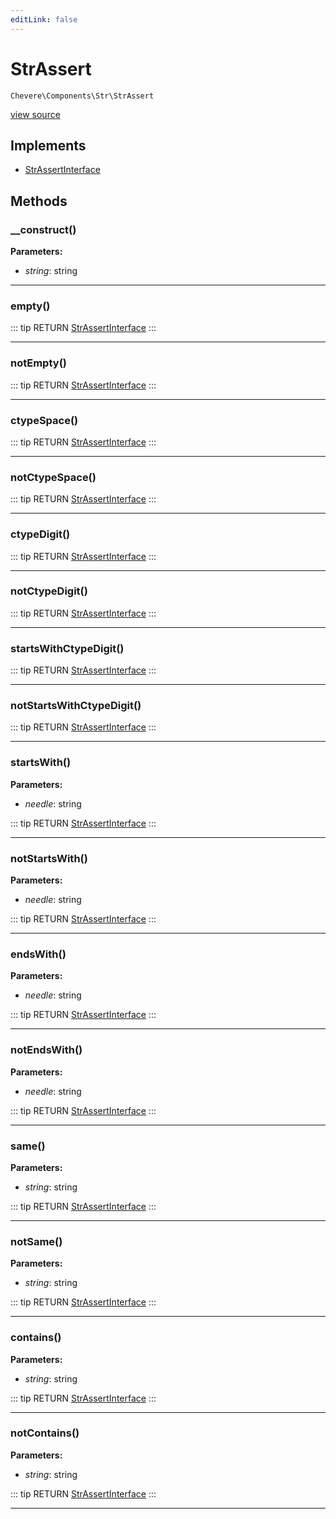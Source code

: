 ```yaml
---
editLink: false
---
```


# StrAssert

`Chevere\Components\Str\StrAssert`

[view source](https://github.com/chevere/chevere/blob/master/src/Chevere/Components/Str/StrAssert.php)

## Implements

- [StrAssertInterface](../../Interfaces/Str/StrAssertInterface.md)

## Methods

### __construct()

**Parameters:**

- *string*: string

---

### empty()

::: tip RETURN
[StrAssertInterface](../../Interfaces/Str/StrAssertInterface.md)
:::

---

### notEmpty()

::: tip RETURN
[StrAssertInterface](../../Interfaces/Str/StrAssertInterface.md)
:::

---

### ctypeSpace()

::: tip RETURN
[StrAssertInterface](../../Interfaces/Str/StrAssertInterface.md)
:::

---

### notCtypeSpace()

::: tip RETURN
[StrAssertInterface](../../Interfaces/Str/StrAssertInterface.md)
:::

---

### ctypeDigit()

::: tip RETURN
[StrAssertInterface](../../Interfaces/Str/StrAssertInterface.md)
:::

---

### notCtypeDigit()

::: tip RETURN
[StrAssertInterface](../../Interfaces/Str/StrAssertInterface.md)
:::

---

### startsWithCtypeDigit()

::: tip RETURN
[StrAssertInterface](../../Interfaces/Str/StrAssertInterface.md)
:::

---

### notStartsWithCtypeDigit()

::: tip RETURN
[StrAssertInterface](../../Interfaces/Str/StrAssertInterface.md)
:::

---

### startsWith()

**Parameters:**

- *needle*: string

::: tip RETURN
[StrAssertInterface](../../Interfaces/Str/StrAssertInterface.md)
:::

---

### notStartsWith()

**Parameters:**

- *needle*: string

::: tip RETURN
[StrAssertInterface](../../Interfaces/Str/StrAssertInterface.md)
:::

---

### endsWith()

**Parameters:**

- *needle*: string

::: tip RETURN
[StrAssertInterface](../../Interfaces/Str/StrAssertInterface.md)
:::

---

### notEndsWith()

**Parameters:**

- *needle*: string

::: tip RETURN
[StrAssertInterface](../../Interfaces/Str/StrAssertInterface.md)
:::

---

### same()

**Parameters:**

- *string*: string

::: tip RETURN
[StrAssertInterface](../../Interfaces/Str/StrAssertInterface.md)
:::

---

### notSame()

**Parameters:**

- *string*: string

::: tip RETURN
[StrAssertInterface](../../Interfaces/Str/StrAssertInterface.md)
:::

---

### contains()

**Parameters:**

- *string*: string

::: tip RETURN
[StrAssertInterface](../../Interfaces/Str/StrAssertInterface.md)
:::

---

### notContains()

**Parameters:**

- *string*: string

::: tip RETURN
[StrAssertInterface](../../Interfaces/Str/StrAssertInterface.md)
:::

---
